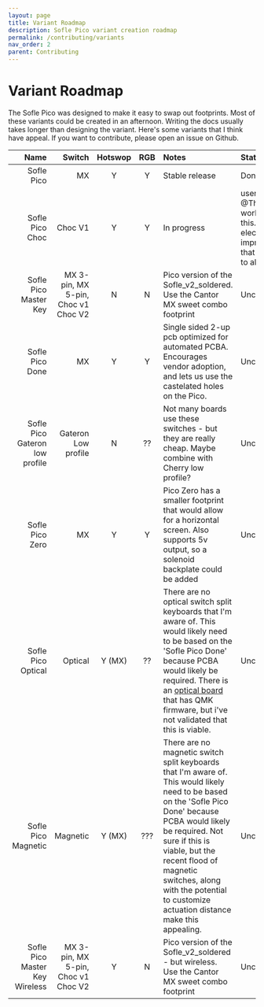 ```yaml
---
layout: page
title: Variant Roadmap
description: Sofle Pico variant creation roadmap
permalink: /contributing/variants
nav_order: 2
parent: Contributing
---
```


# Variant Roadmap

The Sofle Pico was designed to make it easy to swap out footprints. Most of these variants could be created in an afternoon. Writing the docs usually takes longer than designing the variant. Here's some variants that I think have appeal. If you want to contribute, please open an issue on Github.

| Name | Switch | Hotswop | RGB   | Notes | Status |
|-----:|-------:| :-----: | :---: |:-----|:----|
|Sofle Pico| MX | Y | Y |Stable release | Done-ish. |
| Sofle Pico Choc | Choc V1 | Y | Y |In progress | user @TheWerle is working on this. Plenty of electrical improvements that can apply to all models. |
| Sofle Pico Master Key | MX 3-pin, MX 5-pin, Choc v1 Choc V2 | N | N | Pico version of the Sofle_v2_soldered. Use the Cantor MX sweet combo footprint | Unclaimed |
| Sofle Pico Done | MX | Y | Y | Single sided 2-up pcb optimized for automated PCBA. Encourages vendor adoption, and lets us use the castelated holes on the Pico.| Unclaimed |
| Sofle Pico Gateron low profile | Gateron Low profile | N | ?? | Not many boards use these switches - but they are really cheap. Maybe combine with Cherry low profile? | Unclaimed |
| Sofle Pico Zero | MX | Y | Y | Pico Zero has a smaller footprint that would allow for a horizontal screen. Also supports 5v output, so a solenoid backplate could be added | Unclaimed |
| Sofle Pico Optical | Optical | Y (MX) | ?? |There are no optical switch split keyboards that I'm aware of. This would likely need to be based on the 'Sofle Pico Done' because PCBA would likely be required. There is an [optical board](https://github.com/girishji/optical-keyboard-old?tab=readme-ov-file) that has QMK firmware, but i've not validated that this is viable. | Unclaimed |
| Sofle Pico Magnetic | Magnetic | Y (MX) | ??? | There are no magnetic switch split keyboards that I'm aware of. This would likely need to be based on the 'Sofle Pico Done' because PCBA would likely be required. Not sure if this is viable, but the recent flood of magnetic switches, along with the potential to customize actuation distance make this appealing. | Unclaimed |
| Sofle Pico Master Key Wireless | MX 3-pin, MX 5-pin, Choc v1 Choc V2 | Y | N | Pico version of the Sofle_v2_soldered - but wireless. Use the Cantor MX sweet combo footprint | Unclaimed |